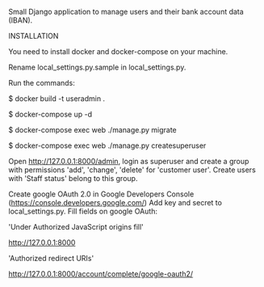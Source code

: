 Small Django application to manage users and their bank account data (IBAN).

INSTALLATION

You need to install docker and docker-compose on your machine.

Rename local_settings.py.sample in local_settings.py.

Run the commands:

$ docker build -t useradmin .

$ docker-compose up -d

$ docker-compose exec web ./manage.py migrate

$ docker-compose exec web ./manage.py createsuperuser


Open http://127.0.0.1:8000/admin, login as superuser and create a group with permissions 'add', 'change', 'delete' for 'customer user'. Create users with 'Staff status' belong to this group.

Create google OAuth 2.0 in Google Developers Console (https://console.developers.google.com/)
Add key and secret to local_settings.py.
Fill fields on google OAuth:

'Under Authorized JavaScript origins fill'

http://127.0.0.1:8000


'Authorized redirect URIs'

http://127.0.0.1:8000/account/complete/google-oauth2/

